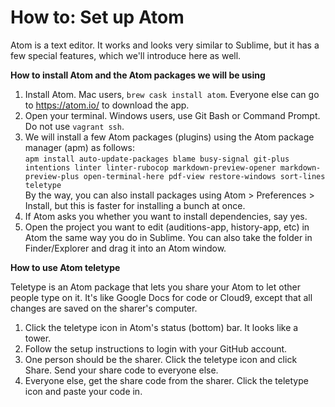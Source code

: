 # How to: Set up Atom


Atom is a text editor. It works and looks very similar to Sublime, but it has a few special features, which we'll introduce here as well.

**How to install Atom and the Atom packages we will be using**

 1. Install Atom. Mac users, `brew cask install atom`. Everyone else can go to https://atom.io/ to download the app.
 2. Open your terminal. Windows users, use Git Bash or Command Prompt. Do not use `vagrant ssh`.
 3. We will install a few Atom packages (plugins) using the Atom package manager (apm) as follows:\
    `apm install auto-update-packages blame busy-signal git-plus intentions linter linter-rubocop markdown-preview-opener markdown-preview-plus open-terminal-here pdf-view restore-windows sort-lines teletype`\
    By the way, you can also install packages using Atom > Preferences > Install, but this is faster for installing a bunch at once.
  4. If Atom asks you whether you want to install dependencies, say yes.
  5. Open the project you want to edit (auditions-app, history-app, etc) in Atom the same way you do in Sublime. You can also take the folder in Finder/Explorer and drag it into an Atom window.


**How to use Atom teletype**

Teletype is an Atom package that lets you share your Atom to let other people type on it. It's like Google Docs for code or Cloud9, except that all changes are saved on the sharer's computer.

 1. Click the teletype icon in Atom's status (bottom) bar. It looks like a tower.
 2. Follow the setup instructions to login with your GitHub account.
 3. One person should be the sharer. Click the teletype icon and click Share. Send your share code to everyone else.
 4. Everyone else, get the share code from the sharer. Click the teletype icon and paste your code in.
